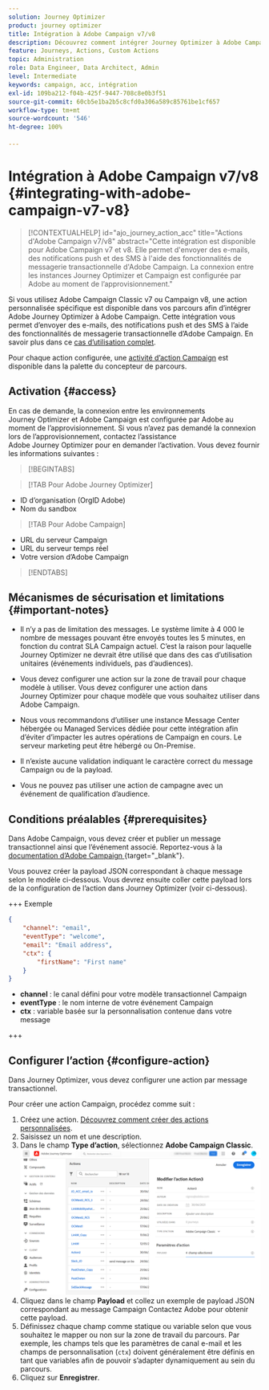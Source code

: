 ```yaml
---
solution: Journey Optimizer
product: journey optimizer
title: Intégration à Adobe Campaign v7/v8
description: Découvrez comment intégrer Journey Optimizer à Adobe Campaign v7/v8.
feature: Journeys, Actions, Custom Actions
topic: Administration
role: Data Engineer, Data Architect, Admin
level: Intermediate
keywords: campaign, acc, intégration
exl-id: 109ba212-f04b-425f-9447-708c8e0b3f51
source-git-commit: 60cb5e1ba2b5c8cfd0a306a589c85761be1cf657
workflow-type: tm+mt
source-wordcount: '546'
ht-degree: 100%

---
```


# Intégration à Adobe Campaign v7/v8 {#integrating-with-adobe-campaign-v7-v8}

>[!CONTEXTUALHELP]
>id="ajo_journey_action_acc"
>title="Actions d&#39;Adobe Campaign v7/v8"
>abstract="Cette intégration est disponible pour Adobe Campaign v7 et v8. Elle permet d&#39;envoyer des e-mails, des notifications push et des SMS à l&#39;aide des fonctionnalités de messagerie transactionnelle d&#39;Adobe Campaign. La connexion entre les instances Journey Optimizer et Campaign est configurée par Adobe au moment de l’approvisionnement."

Si vous utilisez Adobe Campaign Classic v7 ou Campaign v8, une action personnalisée spécifique est disponible dans vos parcours afin d’intégrer Adobe Journey Optimizer à Adobe Campaign. Cette intégration vous permet d’envoyer des e-mails, des notifications push et des SMS à l’aide des fonctionnalités de messagerie transactionnelle d’Adobe Campaign. En savoir plus dans ce [cas d’utilisation complet](../building-journeys/ajo-ac.md).

Pour chaque action configurée, une [activité d’action Campaign](../building-journeys/using-adobe-campaign-v7-v8.md) est disponible dans la palette du concepteur de parcours.

## Activation {#access}

En cas de demande, la connexion entre les environnements Journey Optimizer et Adobe Campaign est configurée par Adobe au moment de l’approvisionnement. Si vous n’avez pas demandé la connexion lors de l’approvisionnement, contactez l’assistance Adobe Journey Optimizer pour en demander l’activation. Vous devez fournir les informations suivantes :

>[!BEGINTABS]

>[!TAB Pour Adobe Journey Optimizer]

* ID d’organisation (OrgID Adobe)
* Nom du sandbox

>[!TAB Pour Adobe Campaign]

* URL du serveur Campaign
* URL du serveur temps réel
* Votre version d’Adobe Campaign

>[!ENDTABS]


## Mécanismes de sécurisation et limitations {#important-notes}

* Il n’y a pas de limitation des messages. Le système limite à 4 000 le nombre de messages pouvant être envoyés toutes les 5 minutes, en fonction du contrat SLA Campaign actuel. C’est la raison pour laquelle Journey Optimizer ne devrait être utilisé que dans des cas d’utilisation unitaires (événements individuels, pas d’audiences).

* Vous devez configurer une action sur la zone de travail pour chaque modèle à utiliser. Vous devez configurer une action dans Journey Optimizer pour chaque modèle que vous souhaitez utiliser dans Adobe Campaign.

* Nous vous recommandons d’utiliser une instance Message Center hébergée ou Managed Services dédiée pour cette intégration afin d’éviter d’impacter les autres opérations de Campaign en cours. Le serveur marketing peut être hébergé ou On-Premise.<!--The build required is 21.1 Release Candidate or greater. -->

* Il n’existe aucune validation indiquant le caractère correct du message Campaign ou de la payload.

* Vous ne pouvez pas utiliser une action de campagne avec un événement de qualification d’audience.

## Conditions préalables {#prerequisites}

Dans Adobe Campaign, vous devez créer et publier un message transactionnel ainsi que l’événement associé. Reportez-vous à la [documentation d’Adobe Campaign ](https://experienceleague.adobe.com/fr/docs/campaign/campaign-v8/send/real-time/transactional){target="_blank"}.

Vous pouvez créer la payload JSON correspondant à chaque message selon le modèle ci-dessous. Vous devrez ensuite coller cette payload lors de la configuration de l’action dans Journey Optimizer (voir ci-dessous).

+++ Exemple

```json
{
    "channel": "email",
    "eventType": "welcome",
    "email": "Email address",
    "ctx": {
        "firstName": "First name"
    }
}
```

* **channel** : le canal défini pour votre modèle transactionnel Campaign
* **eventType** : le nom interne de votre événement Campaign
* **ctx** : variable basée sur la personnalisation contenue dans votre message

+++

## Configurer l’action {#configure-action}

Dans Journey Optimizer, vous devez configurer une action par message transactionnel.

Pour créer une action Campaign, procédez comme suit :

1. Créez une action. [Découvrez comment créer des actions personnalisées](../action/action.md).
1. Saisissez un nom et une description.
1. Dans le champ **Type d’action**, sélectionnez **Adobe Campaign Classic**.
   ![](assets/accintegration1.png)
1. Cliquez dans le champ **Payload** et collez un exemple de payload JSON correspondant au message Campaign Contactez Adobe pour obtenir cette payload.
1. Définissez chaque champ comme statique ou variable selon que vous souhaitez le mapper ou non sur la zone de travail du parcours. Par exemple, les champs tels que les paramètres de canal e-mail et les champs de personnalisation (`ctx`) doivent généralement être définis en tant que variables afin de pouvoir s’adapter dynamiquement au sein du parcours.
1. Cliquez sur **Enregistrer**.

